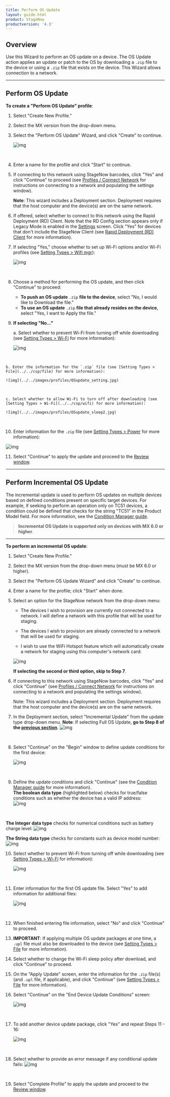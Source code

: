 ```yaml
---
title: Perform OS Update
layout: guide.html
product: StageNow
productversion: '4.3'
---
```


## Overview

Use this Wizard to perform an OS update on a device. The OS Update action applies an update or patch to the OS by downloading a `.zip` file to the device or using a `.zip` file that exists on the device. This Wizard allows connection to a network. 

-----

## Perform OS Update

**To create a "Perform OS Update" profile**:

1. Select "Create New Profile."

2. Select the MX version from the drop-down menu.

3. Select the "Perform OS Update" Wizard, and click "Create" to continue. 

    ![img](../../images/profiles/OSupdate_name.jpg)
<br>

4. Enter a name for the profile and click "Start" to continue.

5. If connecting to this network using StageNow barcodes, click "Yes" and click "Continue" to proceed (see [Profiles / Connect Network](../../Profiles/ConnectNetwork) for instructions on connecting to a network and populating the settings window).

    **Note**: This wizard includes a Deployment section. Deployment requires that the host computer and the device(s) are on the same network. 

6. If offered, select whether to connect to this network using the Rapid Deployment (RD) Client. Note that the RD Config section appears only if Legacy Mode is enabled in the [Settings](../../gettingstarted?Settings) screen. Click "Yes" for devices that don't include the StageNow Client (see [Rapid Deployment (RD) Client](../../stageclient?Rapid%20Deployment%20Client) for more information).

7. If selecting "Yes," choose whether to set up Wi-Fi options and/or Wi-Fi profiles (see [Setting Types > Wifi mgr](../../csp/wifi)):

    ![img](../../images/profiles/OSupdate_deploy1.jpg)
<br>

8. Choose a method for performing the OS update, and then click "Continue" to proceed:

    * **To push an OS update** `.zip` **file to the device**, select "No, I would like to Download the file."
    * **To use an OS update** `.zip` **file that already resides on the device**, select "Yes, I want to Apply the file."

9. **If selecting "No..."** 

    a. Select whether to prevent Wi-Fi from turning off while downloading (see [Setting Types > Wi-Fi](../../csp/wifi) for more information): 

    ![img](../../images/profiles/OSupdate_sleep.jpg)
<br>

    b. Enter the information for the `.zip` file (see [Setting Types > File](../../csp/file) for more information):

    ![img](../../images/profiles/OSupdate_setting.jpg)
<br>

    c. Select whether to allow Wi-Fi to turn off after downloading (see [Setting Types > Wi-Fi](../../csp/wifi) for more information):

    ![img](../../images/profiles/OSupdate_sleep2.jpg)
<br>

10. Enter information for the `.zip` file (see [Setting Types > Power](../../csp/power) for more information):

   ![img](../../images/profiles/OSupdate_sourcefile.jpg)
<br>

11. Select "Continue" to apply the update and proceed to the [Review window](../../stagingprofiles?Review).

-----

## Perform Incremental OS Update

The incremental update is used to perform OS updates on multiple devices based on defined conditions present on specific target devices. For example, if seeking to perform an operation only on TC51 devices, a condition could be defined that checks for the string "TC51" in the Product Model field. For more information, see the [Condition Manager guide](../../csp/condition/).  

> **Incremental OS Update is supported only on devices with MX 6.0 or higher**.

-----

**To perform an incremental OS update**:

1. Select "Create New Profile."

2. Select the MX version from the drop-down menu (must be MX 6.0 or higher).

3. Select the "Perform OS Update Wizard" and click "Create" to continue. 

4. Enter a name for the profile; click "Start" when done.

5. Select an option for the StageNow network from the drop-down menu:

   * The devices I wish to provision are currently not connected to a network. I will define a network with this profile that will be used for staging.

   * The devices I wish to provision are already connected to a network that will be used for staging. 

   * I wish to use the WiFi Hotspot feature which will automatically create a network for staging using this computer's network card:

   ![img](../../images/profiles/OSUpdate_6_NetworkType.jpg)

   **If selecting the second or third option, skip to Step 7**. 

6. If connecting to this network using StageNow barcodes, click "Yes" and click "Continue" (see [Profiles / Connect Network](../../Profiles/ConnectNetwork) for instructions on connecting to a network and populating the settings window). 

    Note: This wizard includes a Deployment section. Deployment requires that the host computer and the device(s) are on the same network. 

7. In the Deployment section, select "Incremental Update" from the update type drop-down menu.
    **Note**: If selecting Full OS Update, **go to Step 8 of the [previous section](#performosupdate)**.
   ![img](../../images/profiles/OSUpdate_6_UpdateType.jpg)
<br>

8. Select "Continue" on the "Begin" window to define update conditions for the first device:

   ![img](../../images/profiles/OSUpdate_6_Incremental1.jpg)
<br>

9. Define the update conditions and click "Continue" (see the [Condition Manager guide](../../csp/condition/) for more information). <br>
   **The boolean data type** (highlighted below) checks for true/false conditions such as whether the device has a valid IP address:  
   ![img](../../images/profiles/OSUpdate_6_Incremental2.jpg)
<br>

   **The Integer data type** checks for numerical conditions such as battery charge level: 
   ![img](../../images/profiles/sn_OS_incr1_upl.png)
<br>

   **The String data type** checks for constants such as device model number:  
   ![img](../../images/profiles/sn_OS_incr_upl.png)
<br>

10. Select whether to prevent Wi-Fi from turning off while downloading (see [Setting Types > Wi-Fi](../../csp/wifi) for information):

    ![img](../../images/profiles/OSupdate_sleep.jpg)
<br>

11. Enter information for the first OS update file. Select "Yes" to add information for additional files:

    ![img](../../images/profiles/OSUpdate_6_DownloadFile.jpg)
<br>

12. When finished entering file information, select "No" and click "Continue" to proceed.

13. **IMPORTANT**: If applying multiple OS update packages at one time, a `.upl` file must also be downloaded to the device (see [Setting Types > File](../../csp/file) for more information).

14. Select whether to change the Wi-Fi sleep policy after download, and click "Continue" to proceed.

15. On the "Apply Update" screen, enter the information for the `.zip` file(s) (and `.upl` file, if applicable), and click "Continue" (see [Setting Types > File](../../csp/file) for more information).

16. Select "Continue" on the "End Device Update Conditions" screen:

    ![img](../../images/profiles/OSUpdate_6_IncrementalEnd.jpg)
<br>

17. To add another device update package, click "Yes" and repeat Steps 11 - 16:

    ![img](../../images/profiles/OSUpdate_6_IncrementalAnother.jpg)
<br>

18. Select whether to provide an error message if any conditional update fails:
    ![img](../../images/profiles/OSUpdate_6_Review.jpg)
<br>

19. Select "Complete Profile" to apply the update and proceed to the [Review window](../../stagingprofiles?Review). 

